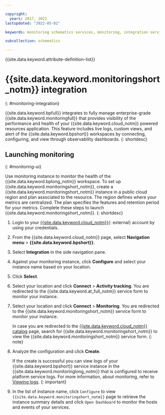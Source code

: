 ```yaml
---

copyright:
  years: 2017, 2022
lastupdated: "2022-05-02"

keywords: monitoring schematics services, monitoring, integration services

subcollection: schematics

---
```


{{site.data.keyword.attribute-definition-list}}

# {{site.data.keyword.monitoringshort_notm}} integration
{: #monitoring-integration}

{{site.data.keyword.bpfull}} integrates to fully manage enterprise-grade {{site.data.keyword.monitoringfull}} that provides visibility of the performance and health of your {{site.data.keyword.cloud_notm}} powered resources application. This feature includes live logs, custom views, and alert of the {{site.data.keyword.bpshort}} workspaces by connecting, configuring, and view through observability dashboards.
{: shortdesc}

## Launching monitoring
{: #monitoring-ui}

Use monitoring instance to monitor the health of the {{site.data.keyword.bplong_notm}} workspace. To set up {{site.data.keyword.monitoringshort_notm}}, create a {{site.data.keyword.monitoringshort_notm}} instance in a public cloud region and plan associated to the resource. The region defines where your metrics are centralized. The plan specifies the features and retention period for your metrics. Complete these steps to launch {{site.data.keyword.monitoringshort_notm}}.
{: shortdesc}

1. Login to your [{{site.data.keyword.cloud_notm}}](https://cloud.ibm.com/){: external} account by using your credentials. 
2. From the {{site.data.keyword.cloud_notm}} page, select **Navigation menu** > **{{site.data.keyword.bpshort}}**.
3. Select **Integration** in the side navigation pane.
4. Against your monitoring instance, click **Configure** and select your instance name based on your location.
5. Click **Select**.
6. Select your location and click **Connect** > **Activity tracking**. You are redirected to the {{site.data.keyword.at_full_notm}} service form to monitor your instance.
7. Select your location and click **Connect** > **Monitoring**. You are redirected to the {{site.data.keyword.monitoringshort_notm}} service form to monitor your instance.
   
   In case you are redirected to the [{{site.data.keyword.cloud_notm}} catalog](https://cloud.ibm.com/catalog) page, search for {{site.data.keyword.monitoringshort_notm}} to view the {{site.data.keyword.monitoringshort_notm}} service form.
   {: note}

8. Analyze the configuration and click **Create**.

    If the create is successful you can view logs of your {{site.data.keyword.bpshort}} service instance in the {{site.data.keyword.monitoringlong_notm}} that is configured to receive platform service logs. For more information, about monitoring, refer to [Viewing logs](/docs/log-analysis?topic=log-analysis-monitor_logs).
    {: important}

9. In the list of instance name, click `Configure` to view `{{site.data.keyword.monitoringshort_notm}}` page to retrieve the instance summary details and click `Open Dashboard` to monitor the hosts and events of your services.

